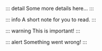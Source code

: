 
::: detail
Some more details here...
:::

::: info
A short note for you to read.
:::

::: warning
This is important!
:::

::: alert
Something went wrong!
:::
